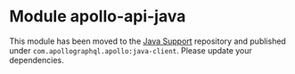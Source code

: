 # Module apollo-api-java
 
This module has been moved to the [Java Support](https://github.com/apollographql/apollo-kotlin-java-support) repository and published under `com.apollographql.apollo:java-client`. Please update your dependencies.
